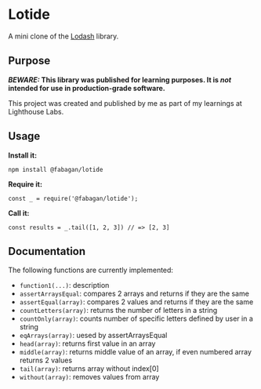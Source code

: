 # Lotide

A mini clone of the [Lodash](https://lodash.com) library.

## Purpose

**_BEWARE:_ This library was published for learning purposes. It is _not_ intended for use in production-grade software.**

This project was created and published by me as part of my learnings at Lighthouse Labs. 

## Usage

**Install it:**

`npm install @fabagan/lotide`

**Require it:**

`const _ = require('@fabagan/lotide');`

**Call it:**

`const results = _.tail([1, 2, 3]) // => [2, 3]`

## Documentation

The following functions are currently implemented:

* `function1(...)`: description
* `assertArraysEqual`: compares 2 arrays and returns if they are the same
* `assertEqual(array)`: compares 2 values and returns if they are the same
* `countLetters(array)`: returns the number of letters in a string
* `countOnly(array)`: counts number of specific letters defined by user in a string
* `eqArrays(array)`: uesed by assertArraysEqual
* `head(array)`: returns first value in an array
* `middle(array)`: returns middle value of an array, if even numbered array returns 2 values
* `tail(array)`: returns array without index[0]
* `without(array)`: removes values from array